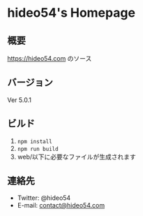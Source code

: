 # hideo54's Homepage

## 概要

https://hideo54.com のソース

## バージョン

Ver 5.0.1

## ビルド

1. `npm install`
2. `npm run build`
3. web/以下に必要なファイルが生成されます

## 連絡先

* Twitter: @hideo54
* E-mail: contact@hideo54.com
